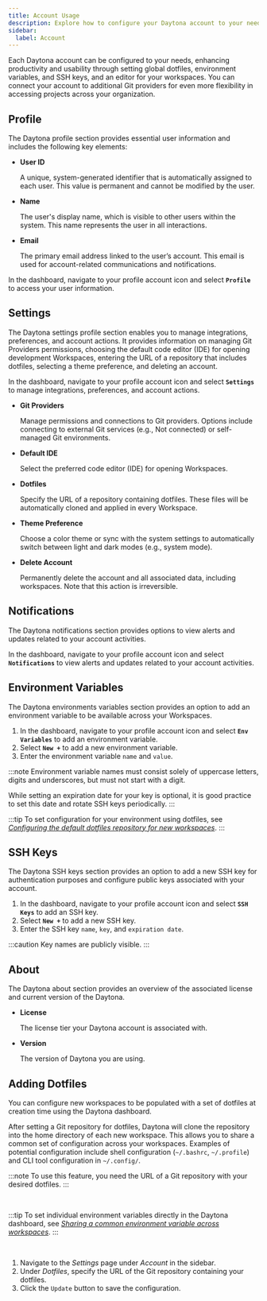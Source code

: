 ```yaml
---
title: Account Usage
description: Explore how to configure your Daytona account to your needs.
sidebar:
  label: Account
---
```


Each Daytona account can be configured to your needs, enhancing productivity and usability through setting global dotfiles, environment variables, and SSH keys, and an editor for your workspaces.
You can connect your account to additional Git providers for even more flexibility in accessing projects across your organization.

## Profile

The Daytona profile section provides essential user information and includes the following key elements:

- **User ID**

    A unique, system-generated identifier that is automatically assigned to each user. This value is permanent and cannot be modified by the user.

- **Name**

    The user's display name, which is visible to other users within the system. This name represents the user in all interactions.

- **Email**

    The primary email address linked to the user’s account. This email is used for account-related communications and notifications.

In the dashboard, navigate to your profile account icon and select **`Profile`** to access your user information.

## Settings

The Daytona settings profile section enables you to manage integrations, preferences, and account actions. It provides information on managing Git Providers permissions, choosing the default code editor (IDE) for opening development Workspaces, entering the URL of a repository that includes dotfiles, selecting a theme preference, and deleting an account.

In the dashboard, navigate to your profile account icon and select **`Settings`** to manage integrations, preferences, and account actions.

- **Git Providers**

    Manage permissions and connections to Git providers. Options include connecting to external Git services (e.g., Not connected) or self-managed Git environments.

- **Default IDE**

    Select the preferred code editor (IDE) for opening Workspaces.

- **Dotfiles**

    Specify the URL of a repository containing dotfiles. These files will be automatically cloned and applied in every Workspace.

- **Theme Preference**

    Choose a color theme or sync with the system settings to automatically switch between light and dark modes (e.g., system mode).

- **Delete Account**

    Permanently delete the account and all associated data, including workspaces. Note that this action is irreversible.

## Notifications

The Daytona notifications section provides options to view alerts and updates related to your account activities.

In the dashboard, navigate to your profile account icon and select **`Notifications`** to view alerts and updates related to your account activities.

## Environment Variables

The Daytona environments variables section provides an option to add an environment variable to be available across your Workspaces.

1. In the dashboard, navigate to your profile account icon and select **`Env Variables`** to add an environment variable.
2. Select **`New +`** to add a new environment variable.
3. Enter the environment variable `name` and `value`.

:::note
Environment variable names must consist solely of uppercase letters, digits and underscores, but must not start with a digit.

While setting an expiration date for your key is optional, it is good practice to set this date and rotate SSH keys periodically.
:::


:::tip
To set configuration for your environment using dotfiles, see *[Configuring the default dotfiles repository for new workspaces](#configuring-the-default-dotfiles-repository-for-new-workspaces)*.
:::

## SSH Keys

The Daytona SSH keys section provides an option to add a new SSH key for authentication purposes and configure public keys associated with your account.

1. In the dashboard, navigate to your profile account icon and select **`SSH Keys`** to add an SSH key.
2. Select **`New +`** to add a new SSH key.
3. Enter the SSH key `name`, `key`, and `expiration date`.

:::caution
Key names are publicly visible.
:::

## About

The Daytona about section provides an overview of the associated license and current version of the Daytona.

- **License**

    The license tier your Daytona account is associated with.

- **Version**

    The version of Daytona you are using.


## Adding Dotfiles

You can configure new workspaces to be populated with a set of dotfiles at creation time using the Daytona dashboard.

After setting a Git repository for dotfiles, Daytona will clone the repository into the home directory of each new workspace.
This allows you to share a common set of configuration across your workspaces.
Examples of potential configuration include shell configuration (`~/.bashrc`, `~/.profile`) and CLI tool configuration in `~/.config/`.

:::note
To use this feature, you need the URL of a Git repository with your desired dotfiles.
:::

<br />

:::tip
To set individual environment variables directly in the Daytona dashboard, see *[Sharing a common environment variable across workspaces](#sharing-a-common-environment-variable-across-workspaces)*.
:::

<br />

1. Navigate to the *Settings* page under *Account* in the sidebar.
2. Under *Dotfiles*, specify the URL of the Git repository containing your dotfiles.
3. Click the `Update` button to save the configuration.
